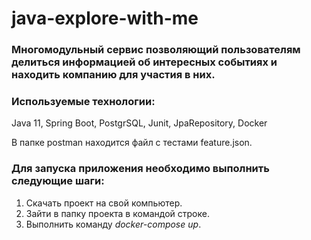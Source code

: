 # java-explore-with-me
### Многомодульный сервис позволяющий пользователям делиться информацией об интересных событиях и находить компанию для участия в них.
### Используемые технологии:
Java 11, Spring Boot, PostgrSQL, Junit, JpaRepository, Docker

В папке postman находится файл с тестами feature.json.

### Для запуска приложения необходимо выполнить следующие шаги:
1. Скачать проект на свой компьютер.
2. Зайти в папку проекта в командой строке.
3. Выполнить команду *docker-compose up*.
